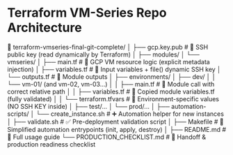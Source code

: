 
# Terraform VM-Series Repo Architecture

📂 terraform-vmseries-final-git-complete/
│
├── gcp.key.pub               # 🔑 SSH public key (read dynamically by Terraform)
│
├── modules/
│   └── vmseries/
│       ├── main.tf           # 🔧 GCP VM resource logic (explicit metadata injection)
│       ├── variables.tf      # 📄 Input variables + file() dynamic SSH key
│       └── outputs.tf        # 📄 Module outputs
│
├── environments/
│   ├── dev/
│   │   └── vm-01/ (and vm-02, vm-03...)
│   │       ├── main.tf       # 🧮 Module call with correct relative path
│   │       ├── variables.tf  # 📄 Copied module variables.tf (fully validated)
│   │       └── terraform.tfvars # 🔢 Environment-specific values (NO SSH KEY inside)
│   ├── test/...
│   └── prod/...
│
├── automation-scripts/
│   └── create_instance.sh    # ➕ Automation helper for new instances
│
├── validate.sh               # ✅ Pre-deployment validation script
│
├── Makefile                  # 🔁 Simplified automation entrypoints (init, apply, destroy)
│
├── README.md                 # 📘 Full usage guide
└── PRODUCTION_CHECKLIST.md   # 🚀 Handoff & production readiness checklist


